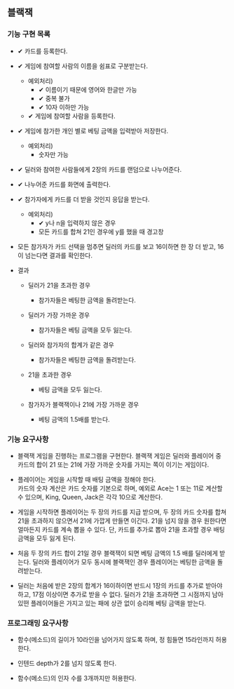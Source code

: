 ## 블랙잭

### 기능 구현 목록

- ✔ 카드를 등록한다.

- ✔ 게임에 참여할 사람의 이름을 쉼표로 구분받는다.

  - 예외처리)
    - ✔ 이름이기 때문에 영어와 한글만 가능
    - ✔ 중복 불가
    - ✔ 10자 이하만 가능
  - ✔ 게임에 참여할 사람을 등록한다.

- ✔ 게임에 참가한 개인 별로 베팅 금액을 입력받아 저장한다.

  - 예외처리)
    - 숫자만 가능

- ✔ 딜러와 참여한 사람들에게 2장의 카드를 랜덤으로 나누어준다.

- ✔ 나누어준 카드를 화면에 출력한다.

- ✔ 참가자에게 카드를 더 받을 것인지 응답을 받는다.

  - 예외처리)
    - ✔ y나 n을 입력하지 않은 경우
    - 모든 카드를 합쳐 21인 경우에 y를 했을 때 경고창

- 모든 참가자가 카드 선택을 멈추면 딜러의 카드를 보고 16이하면 한 장 더 받고, 16이 넘는다면 결과를 확인한다.

- 결과

  - 딜러가 21을 초과한 경우

    - 참가자들은 베팅한 금액을 돌려받는다.

  - 딜러가 가장 가까운 경우

    - 참가자들은 베팅 금액을 모두 잃는다.

  - 딜러와 참가자의 합계가 같은 경우
    - 참가자들은 베팅한 금액을 돌려받는다.
  - 21을 초과한 경우
    - 베팅 금액을 모두 잃는다.
  - 참가자가 블랙잭이나 21에 가장 가까운 경우
    - 베팅 금액의 1.5배를 받는다.

### 기능 요구사항

- 블랙잭 게임을 진행하는 프로그램을 구현한다. 블랙잭 게임은 딜러와 플레이어 중 카드의 합이 21 또는 21에 가장 가까운 숫자를 가지는 쪽이 이기는 게임이다.

- 플레이어는 게임을 시작할 때 배팅 금액을 정해야 한다. <br>
  카드의 숫자 계산은 카드 숫자를 기본으로 하며, 예외로 Ace는 1 또는 11로 계산할 수 있으며, King, Queen, Jack은 각각 10으로 계산한다.

- 게임을 시작하면 플레이어는 두 장의 카드를 지급 받으며, 두 장의 카드 숫자를 합쳐 21을 초과하지 않으면서 21에 가깝게 만들면 이긴다.
  21을 넘지 않을 경우 원한다면 얼마든지 카드를 계속 뽑을 수 있다. 단, 카드를 추가로 뽑아 21을 초과할 경우 배팅 금액을 모두 잃게 된다.

- 처음 두 장의 카드 합이 21일 경우 블랙잭이 되면 베팅 금액의 1.5 배를 딜러에게 받는다. 딜러와 플레이어가 모두 동시에 블랙잭인 경우 플레이어는 베팅한 금액을 돌려받는다.

- 딜러는 처음에 받은 2장의 합계가 16이하이면 반드시 1장의 카드를 추가로 받아야 하고, 17점 이상이면 추가로 받을 수 없다. 딜러가 21을 초과하면 그 시점까지 남아 있떤 플레이어들은 가지고 있는 패에 상관 없이 승리해 베팅 금액을 받는다.

### 프로그래밍 요구사항

- 함수(메소드)의 길이가 10라인을 넘어가지 않도록 하며, 정 힘들면 15라인까지 허용한다.

- 인텐드 depth가 2를 넘지 않도록 한다.

- 함수(메소드)의 인자 수를 3개까지만 허용한다.
